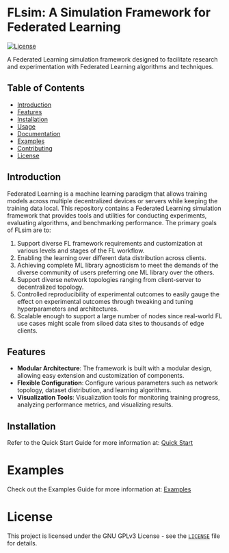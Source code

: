 # FLsim: A Simulation Framework for Federated Learning

[![License](https://img.shields.io/badge/license-GPL-blue.svg)](LICENSE)

A Federated Learning simulation framework designed to facilitate research and experimentation with Federated Learning algorithms and techniques.

## Table of Contents

- [Introduction](#introduction)
- [Features](#features)
- [Installation](#installation)
- [Usage](#usage)
- [Documentation](#documentation)
- [Examples](#examples)
- [Contributing](#contributing)
- [License](#license)

## Introduction

Federated Learning is a machine learning paradigm that allows training models across multiple decentralized devices or servers while keeping the training data local. This repository contains a Federated Learning simulation framework that provides tools and utilities for conducting experiments, evaluating algorithms, and benchmarking performance. The primary goals of FLsim are to:

1. Support diverse FL framework requirements and customization at various levels and stages of the FL workflow.
2. Enabling the learning over different data distribution across clients.
3. Achieving complete ML library agnosticism to meet the demands of the diverse community of users preferring one ML library over the others.
4. Support diverse network topologies ranging from client-server to decentralized topology.
5. Controlled reproducibility of experimental outcomes to easily gauge the effect on experimental outcomes through tweaking and tuning hyperparameters and architectures.
6. Scalable enough to support a large number of nodes since real-world FL use cases might scale from siloed data sites to thousands of edge clients.

## Features

- **Modular Architecture**: The framework is built with a modular design, allowing easy extension and customization of components.
- **Flexible Configuration**: Configure various parameters such as network topology, dataset distribution, and learning algorithms.
- **Visualization Tools**: Visualization tools for monitoring training progress, analyzing performance metrics, and visualizing results.

## Installation

Refer to the Quick Start Guide for more information at: [Quick Start](docs/quick-start/readme.md)

# Examples

Check out the Examples Guide for more information at: [Examples](docs/examples/readme.md)

# License

This project is licensed under the GNU GPLv3 License - see the [`LICENSE`](./LICENSE) file for details.
